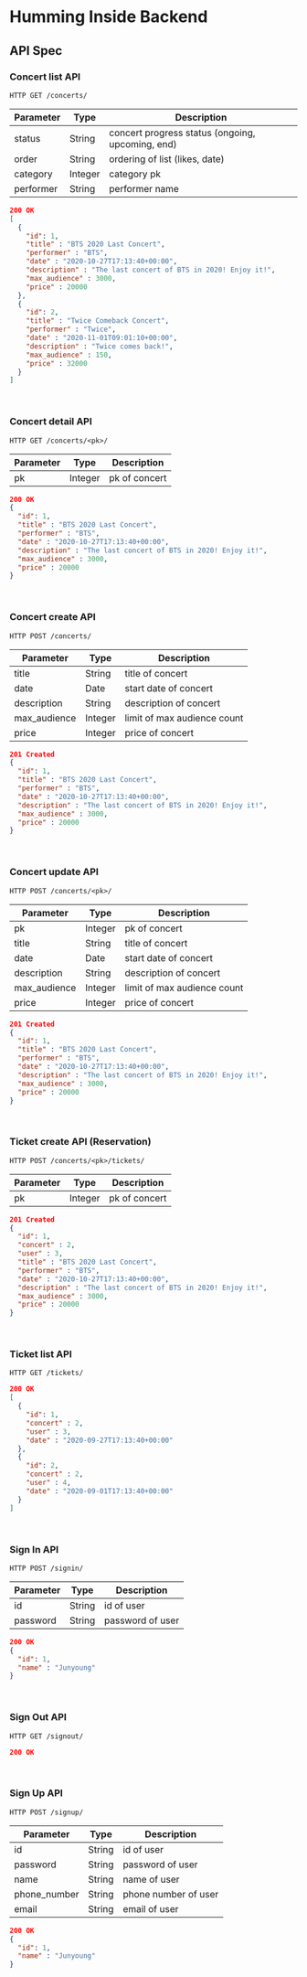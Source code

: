 # Humming Inside Backend

## API Spec

### Concert list API

`HTTP GET /concerts/`

| Parameter | Type | Description |
|---|---|---|
| status | String | concert progress status (ongoing, upcoming, end) |
| order | String | ordering of list (likes, date) |
| category | Integer | category pk |
| performer | String | performer name |

```json
200 OK
[
  {
    "id": 1,
    "title" : "BTS 2020 Last Concert",
    "performer" : "BTS",
    "date" : "2020-10-27T17:13:40+00:00",
    "description" : "The last concert of BTS in 2020! Enjoy it!",
    "max_audience" : 3000,
    "price" : 20000
  },
  {
    "id": 2,
    "title" : "Twice Comeback Concert",
    "performer" : "Twice",
    "date" : "2020-11-01T09:01:10+00:00",
    "description" : "Twice comes back!",
    "max_audience" : 150,
    "price" : 32000
  }
]
```

<br/>

### Concert detail API

`HTTP GET /concerts/<pk>/`

| Parameter | Type | Description |
|---|---|---|
| pk | Integer | pk of concert |

```json
200 OK
{
  "id": 1,
  "title" : "BTS 2020 Last Concert",
  "performer" : "BTS",
  "date" : "2020-10-27T17:13:40+00:00",
  "description" : "The last concert of BTS in 2020! Enjoy it!",
  "max_audience" : 3000,
  "price" : 20000
}
```

<br/>

### Concert create API

`HTTP POST /concerts/`

| Parameter | Type | Description |
|---|---|---|
| title | String | title of concert |
| date | Date | start date of concert |
| description | String | description of concert |
| max_audience | Integer | limit of max audience count |
| price | Integer | price of concert |

```json
201 Created
{
  "id": 1,
  "title" : "BTS 2020 Last Concert",
  "performer" : "BTS",
  "date" : "2020-10-27T17:13:40+00:00",
  "description" : "The last concert of BTS in 2020! Enjoy it!",
  "max_audience" : 3000,
  "price" : 20000
}
```
<br/>

### Concert update API

`HTTP POST /concerts/<pk>/`

| Parameter | Type | Description |
|---|---|---|
| pk | Integer | pk of concert |
| title | String | title of concert |
| date | Date | start date of concert |
| description | String | description of concert |
| max_audience | Integer | limit of max audience count |
| price | Integer | price of concert |

```json
201 Created
{
  "id": 1,
  "title" : "BTS 2020 Last Concert",
  "performer" : "BTS",
  "date" : "2020-10-27T17:13:40+00:00",
  "description" : "The last concert of BTS in 2020! Enjoy it!",
  "max_audience" : 3000,
  "price" : 20000
}
```

<br/>

### Ticket create API (Reservation)

`HTTP POST /concerts/<pk>/tickets/`

| Parameter | Type | Description |
|---|---|---|
| pk | Integer | pk of concert |

```json
201 Created
{
  "id": 1,
  "concert" : 2,
  "user" : 3,
  "title" : "BTS 2020 Last Concert",
  "performer" : "BTS",
  "date" : "2020-10-27T17:13:40+00:00",
  "description" : "The last concert of BTS in 2020! Enjoy it!",
  "max_audience" : 3000,
  "price" : 20000
}
```

<br/>

### Ticket list API

`HTTP GET /tickets/`

```json
200 OK
[
  {
    "id": 1,
    "concert" : 2,
    "user" : 3,
    "date" : "2020-09-27T17:13:40+00:00"
  },
  {
    "id": 2,
    "concert" : 2,
    "user" : 4,
    "date" : "2020-09-01T17:13:40+00:00"
  }
]
```

<br/>

### Sign In API

`HTTP POST /signin/`

| Parameter | Type | Description |
|---|---|---|
| id | String | id of user |
| password | String | password of user |

```json
200 OK
{
  "id": 1,
  "name" : "Junyoung"
}
```

<br/>

### Sign Out API

`HTTP GET /signout/`

```json
200 OK
```

<br/>

### Sign Up API

`HTTP POST /signup/`

| Parameter | Type | Description |
|---|---|---|
| id | String | id of user |
| password | String | password of user |
| name | String | name of user |
| phone_number | String | phone number of user |
| email | String | email of user |

```json
200 OK
{
  "id": 1,
  "name" : "Junyoung"
}
```

